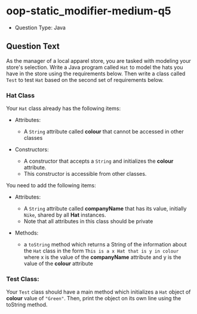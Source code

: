 # oop-static_modifier-medium-q5

- Question Type: Java

## Question Text

As the manager of a local apparel store, you are tasked with modeling your store's selection. Write a Java program
called `Hat`  to model the hats you have in the store using the requirements below. Then write a class called `Test` to test `Hat` based on the second set of requirements below.

### Hat Class

Your `Hat` class already has the following items:

- Attributes:
    - A `String` attribute called **colour** that cannot be accessed in other classes

- Constructors:
    - A constructor that accepts a `String` and initializes the **colour** attribute.
    - This constructor is accessible from other classes.

You need to add the following items:

- Attributes:
    - A `String` attribute called **companyName** that has its value, initially `Nike`, shared by all **Hat** instances.
    - Note that all attributes in this class should be private

- Methods:
    - a `toString` method which returns a String of the information about the `Hat` class in the form
      `This is a x Hat that is y in colour` where x is the value of the **companyName** attribute and y is the
      value of the **colour** attribute

### Test Class:

Your `Test` class should have a main method which initializes a `Hat` object of **colour** value of `"Green"`. Then,
print the object on its own line using the toString method.